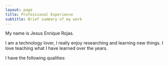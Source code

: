 ```yaml
---
layout: page
title: Professional Experience
subtitle: Brief summary of my work
---
```


My name is Jesus Enrique Rojas. 

I am a technology lover, I really enjoy researching and learning new things. I love teaching what I have learned over the years.

I have the following qualities: